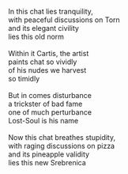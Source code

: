 In this chat lies tranquility,<br/>
with peaceful discussions on Torn<br/>
and its elegant civility<br/>
lies this old norm<br/>
<br/>
Within it Cartis, the artist<br/>
paints chat so vividly<br/>
of his nudes we harvest<br/>
so timidly<br/>
<br/>
But in comes disturbance<br/>
a trickster of bad fame<br/>
one of much perturbance<br/>
Lost-Soul is his name<br/>
<br/>
Now this chat breathes stupidity,<br/>
with raging discussions on pizza<br/>
and its pineapple validity<br/>
lies this new Srebrenica<br/>
